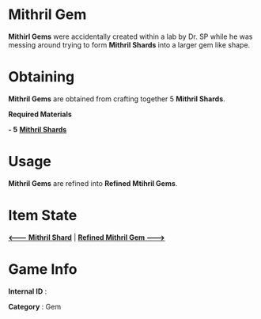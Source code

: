 # Mithril Gem

**Mithirl Gems** were accidentally created within a lab by Dr. SP while he was messing around trying to form **Mithril Shards** into a larger gem like shape.

# Obtaining

**Mithril Gems** are obtained from crafting together 5 **Mithril Shards**.

**Required Materials**

**- 5** [**Mithril Shards**](https://github.com/AlphaMC0/Lone-Martian/blob/main/Gems/Mithril%20Shard.md) 

# Usage

**Mithril Gems** are refined into **Refined Mtihril Gems**.

# Item State

[**<--- Mithril Shard**](https://github.com/AlphaMC0/Lone-Martian/blob/main/Gems/Mithril%20Shard.md) | [**Refined Mithril Gem --->**]()

# Game Info

**Internal ID** : 

**Category** : Gem

